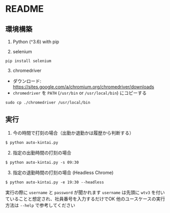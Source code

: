 # README

## 環境構築
1. Python (^3.6) with pip

2. selenium
```
pip install selenium
```

3. chromedriver

- ダウンロード: https://sites.google.com/a/chromium.org/chromedriver/downloads
- `chromedriver` を `PATH` (`/usr/bin` or `/usr/local/bin`) にコピーする

```
sudo cp ./chromedriver /usr/local/bin
```

## 実行
1. 今の時間で打刻の場合（出勤か退勤かは履歴から判断する）
```
$ python auto-kintai.py
```

2. 指定の出勤時間の打刻の場合
```
$ python auto-kintai.py -s 09:30
```

3. 指定の退勤時間の打刻の場合 (Headless Chrome)
```
$ python auto-kintai.py -e 19:30 --headless
```

実行の際に `username` と `password` が聞かれます
`username` は先頭に `wtv3` を付いていることと想定され、社員番号を入力するだけでOK
他のユースケースの実行方法は `--help` で参考してください
